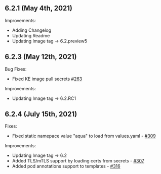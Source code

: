 ## 6.2.1 (May 4th, 2021)

Improvements:
* Adding Changelog
* Updating Readme
* Updating Image tag -> 6.2.preview5

## 6.2.3 (May 12th, 2021)

Bug Fixes:
* Fixed KE image pull secrets #[263](https://github.com/aquasecurity/aqua-helm/pull/263)

Improvements:
* Updating Image tag -> 6.2.RC1

## 6.2.4 (July 15th, 2021)

Fixes:
* Fixed static namepace value "aqua" to load from values.yaml - [#309](https://github.com/aquasecurity/aqua-helm/pull/309)

Improvements:
* Updating Image tag -> 6.2
* Added TLS/mTLS support by loading certs from secrets - [#307](https://github.com/aquasecurity/aqua-helm/pull/307)
* Added pod annotations support to templates - [#316](https://github.com/aquasecurity/aqua-helm/pull/316)